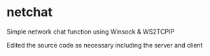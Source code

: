# netchat

Simple network chat function using Winsock & WS2TCPIP

Edited the source code as necessary including the server and client
